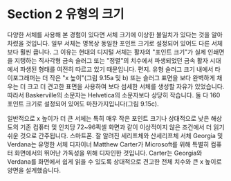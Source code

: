 # Section 2 유형의 크기

다양한 서체를 사용해 본 경험이 있다면 서체 크기에 이상한 불일치가 있다는 것을 알아차렸을 것입니다. 일부 서체는 명목상 동일한 포인트 크기로 설정되어 있어도 다른 서체보다 훨씬 큽니다. 그 이유는 현대의 디지털 서체는 활자의 "포인트 크기"가 실제 인쇄면을 지탱하는 직사각형 금속 슬러그 또는 "정렬"의 치수에서 파생되었던 금속 활자 시대에서 파생된 형태를 여전히 따르고 있기 때문입니다. 편지. 유형 슬러그 크기 내에서 타이포그래퍼는 더 작은 "x 높이"(그림 9.15a 및 b) 또는 슬러그 표면을 보다 완벽하게 채우는 더 크고 더 견고한 표면을 사용하여 보다 섬세한 서체를 생성할 자유가 있었습니다. 따라서 Baskerville의 소문자는 Helvetica의 소문자보다 상당히 작습니다. 둘 다 160포인트 크기로 설정되어 있어도 마찬가지입니다(그림 9.15c).

일반적으로 x 높이가 더 큰 서체는 특히 매우 작은 포인트 크기나 상대적으로 낮은 해상도의 기존 컴퓨터 및 인치당 72~96픽셀 화면과 같이 이상적이지 않은 조건에서 더 읽기 쉬운 것으로 간주됩니다. 스마트폰. 잘 알려진 세리프체와 산세리프체 서체 Georgia 및 Verdana는 유명한 서체 디자이너 Matthew Carter가 Microsoft를 위해 특별히 컴퓨터 화면에서의 뛰어난 가독성을 위해 디자인한 것입니다. Carter는 Georgia와 Verdana를 화면에서 쉽게 읽을 수 있도록 상대적으로 견고한 전체 치수와 큰 x 높이로 양면을 설계했습니다.
